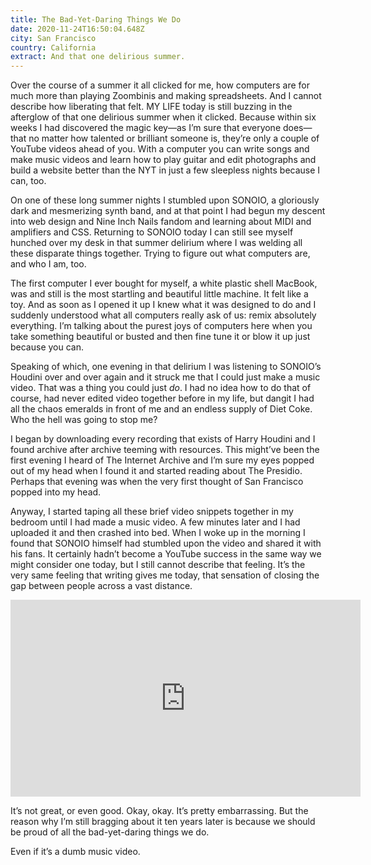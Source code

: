 ```yaml
---
title: The Bad-Yet-Daring Things We Do
date: 2020-11-24T16:50:04.648Z
city: San Francisco
country: California
extract: And that one delirious summer.
---
```

Over the course of a summer it all clicked for me, how computers are for much more than playing Zoombinis and making spreadsheets. And I cannot describe how liberating that felt. MY LIFE today is still buzzing in the afterglow of that one delirious summer when it clicked. Because within six weeks I had discovered the magic key—as I’m sure that everyone does—that no matter how talented or brilliant someone is, they’re only a couple of YouTube videos ahead of you. With a computer you can write songs and make music videos and learn how to play guitar and edit photographs and build a website better than the NYT in just a few sleepless nights because I can, too. 

On one of these long summer nights I stumbled upon SONOIO, a gloriously dark and mesmerizing synth band, and at that point I had begun my descent into web design and Nine Inch Nails fandom and learning about MIDI and amplifiers and CSS. Returning to SONOIO today I can still see myself hunched over my desk in that summer delirium where I was welding all these disparate things together. Trying to figure out what computers are, and who I am, too.

The first computer I ever bought for myself, a white plastic shell MacBook, was and still is the most startling and beautiful little machine. It felt like a toy. And as soon as I opened it up I knew what it was designed to do and I suddenly understood what all computers really ask of us: remix absolutely everything. I’m talking about the purest joys of computers here when you take something beautiful or busted and then fine tune it or blow it up just because you can.

Speaking of which, one evening in that delirium I was listening to SONOIO’s Houdini over and over again and it struck me that I could just make a music video. That was a thing you could just _do_. I had no idea how to do that of course, had never edited video together before in my life, but dangit I had all the chaos emeralds in front of me and an endless supply of Diet Coke. Who the hell was going to stop me?

I began by downloading every recording that exists of Harry Houdini and I found archive after archive teeming with resources. This might’ve been the first evening I heard of The Internet Archive and I’m sure my eyes popped out of my head when I found it and started reading about The Presidio. Perhaps that evening was when the very first thought of San Francisco popped into my head.

Anyway, I started taping all these brief video snippets together in my bedroom until I had made a music video. A few minutes later and I had uploaded it and then crashed into bed. When I woke up in the morning I found that SONOIO himself had stumbled upon the video and shared it with his fans. It certainly hadn’t become a YouTube success in the same way we might consider one today, but I still cannot describe that feeling. It’s the very same feeling that writing gives me today, that sensation of closing the gap between people across a vast distance. 

<iframe width="560" height="315" src="https://www.youtube.com/embed/ev5TT0eUwEU" frameborder="0" allow="accelerometer; autoplay; clipboard-write; encrypted-media; gyroscope; picture-in-picture" allowfullscreen></iframe>

It’s not great, or even good. Okay, okay. It’s pretty embarrassing. But the reason why I’m still bragging about it ten years later is because we should be proud of all the bad-yet-daring things we do. 

Even if it’s a dumb music video.

